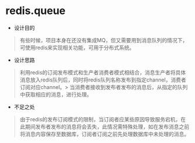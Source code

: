 # redis.queue
* 设计目的   
> 有些时候，项目本身在还没有集成MQ，但又需要用到消息队列的情况下，可使用redis来实现相关功能，可用于分布式系统。<br>
* 设计思路   
> 利用redis的订阅发布模式和生产者消费者模式相结合，消息生产者将具体消息放入redis队列后，同时将redis队列名称发布到指定channel，消费者订阅对应channel。> 当消费者接收到发布者发布的消息后，从指定的队列中获取相应的消息，进行处理。
* 不足之处    
> 由于redis的发布订阅模式的限制，当订阅者应某些原因导致服务宕机，在此期间发布者发布的消息将会丢失，此情况需特殊处理，如在发布消息之前将消息内容保存至数据库，订阅者订阅之前先处理数据库中未处理的消息。


